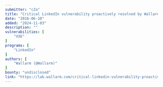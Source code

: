 ```yaml
---
submitter: "c2a"
title: "Critical LinkedIn vulnerability proactively resolved by Wallarm (XXE in application server)"
date: "2016-06-10"
added: "2024-11-03"
description: ""
vulnerabilities: [
    "XXE"
]
programs: [
    "LinkedIn"
]
authors: [
    "Wallarm (@Wallarm)"
]
bounty: "undisclosed"
link: "https://lab.wallarm.com/critical-linkedin-vulnerability-proactively-resolved-by-wallarm-xxe-in-application-server-239bba28e415"
---
```




